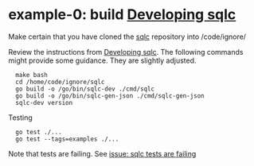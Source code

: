 # example-0: build [Developing sqlc](https://docs.sqlc.dev/en/latest/guides/development.html)

Make certain that you have cloned the [sqlc](https://github.com/sqlc-dev/sqlc) repository into /code/ignore/

Review the instructions from [Developing sqlc](https://docs.sqlc.dev/en/latest/guides/development.html). The following commands might provide some guidance. They are slightly adjusted.

      make bash
      cd /home/code/ignore/sqlc
      go build -o /go/bin/sqlc-dev ./cmd/sqlc
      go build -o /go/bin/sqlc-gen-json ./cmd/sqlc-gen-json
      sqlc-dev version

Testing

      go test ./...
      go test --tags=examples ./...

Note that tests are failing. See [issue: sqlc tests are failing](https://github.com/SunnysideAaron/sqlc-plugin-dev/issues/1)
